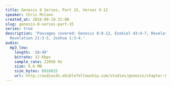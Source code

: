```yaml
---
title: Genesis 8 Series, Part 15, Verses 9-12
speaker: Chris McCann
created_at: 2016-09-19 21:00
slug: genesis-8-series-part-15
series: true
description: 'Passages covered: Genesis 8:9-12, Ezekiel 43:4-7, Revelation 20:3-4,
  Revelation 21:3-5, Joshua 1:3-4.'
audio:
  mp3_low:
    length: '28:49'
    bitrate: 32 Kbps
    sample_rate: 22050 Hz
    size: 6.6 MB
    size_bytes: 6916615
    url: http://audiocdn.ebiblefellowship.com/studies/genesis/chapter-8/2016.09.19_McCann_-_Genesis_8_Series_Part_15.mp3
---
```

